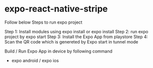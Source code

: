 # expo-react-native-stripe
Follow below Steps to run expo project

Step 1: Install modules using expo install or expo install <module name>
Step 2: run expo project by expo start
Step 3: Install the Expo App from playstore
Step 4: Scan the QR code which is genereted by Expo start in tunnel mode

Build / Run Expo App in device by following command
 - expo android / expo ios
